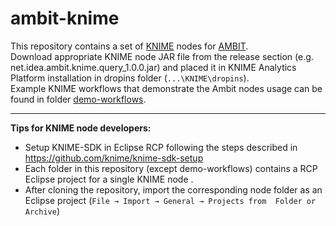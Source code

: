 # ambit-knime
This repository contains a set of [KNIME](https://www.knime.com/) nodes for [AMBIT](http://ambit.sf.net).  
Download appropriate KNIME node JAR file from the release section (e.g. net.idea.ambit.knime.query_1.0.0.jar) and placed it in KNIME Analytics Platform installation in dropins folder (``...\KNIME\dropins``).    
Example KNIME workflows that demonstrate the Ambit nodes usage can be found in folder [demo-workflows](https://github.com/ideaconsult/ambit-knime/tree/master/demo-workflows). 

***

**Tips for KNIME node developers:** 
- Setup KNIME-SDK in Eclipse RCP following the steps described in <https://github.com/knime/knime-sdk-setup>
- Each folder in this repository (except demo-workflows) contains a RCP Eclipse project for a single KNIME node . 
- After cloning the repository, import the corresponding node folder as an Eclipse project (``File → Import → General → Projects from  Folder or Archive``)

